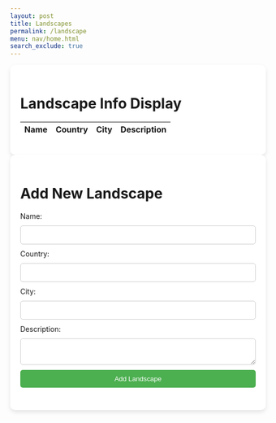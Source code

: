 ```yaml
---
layout: post
title: Landscapes
permalink: /landscape
menu: nav/home.html
search_exclude: true
---
```

<style>
        .container {
            max-width: 800px;
            margin: 0 auto;
            padding: 20px;
            background-color: #fff;
            border-radius: 10px;
            box-shadow: 0 4px 8px rgba(0, 0, 0, 0.1);
        }
        .landscape-item {
            margin-bottom: 20px;
        }
        .landscape-item h2 {
            margin: 0;
            color: #333;
        }
        .landscape-item p {
            margin: 5px 0;
        }
        form {
            display: flex;
            flex-direction: column;
        }
        label, input, textarea, button {
            margin-bottom: 10px;
        }
        input, textarea {
            padding: 10px;
            border: 1px solid #ccc;
            border-radius: 5px;
            width: 100%;
            box-sizing: border-box;
        }
        button {
            background-color: #4CAF50;
            color: white;
            padding: 10px;
            border: none;
            border-radius: 5px;
            cursor: pointer;
            transition: background-color 0.3s ease;
        }
        button:hover {
            background-color: #45a049;
        }
    </style>

<div class="container">
        <h1>Landscape Info Display</h1>
        <table id="demo" class="table">
            <thead>
                <tr>
                    <th>Name</th>
                    <th>Country</th>
                    <th>City</th>
                    <th>Description</th>
                </tr>
            </thead>
            <tbody id="result">
                <!-- JavaScript generated data -->
            </tbody>
        </table>
    </div>

<script type="module">
    import config from './config.js';

    const pythonURI = config.API_BASE_URL;

    async function fetchLandscapes() {
        try {
            const response = await fetch(`${pythonURI}/api/landscapes`);
            if (!response.ok) {
                throw new Error('Failed to fetch landscapes: ' + response.statusText);
            }
            const landscapeData = await response.json();
            displayLandscapes(landscapeData);
        } catch (error) {
            console.error('Error fetching landscapes:', error);
        }
    }

    function displayLandscapes(landscapeData) {
        const resultContainer = document.getElementById('result');
        resultContainer.innerHTML = ''; // Clear previous content

        landscapeData.forEach(landscape => {
            const tr = document.createElement('tr');
            const name = document.createElement('td');
            const country = document.createElement('td');
            const city = document.createElement('td');
            const description = document.createElement('td');
            name.innerHTML = landscape.name; 
            country.innerHTML = landscape.country; 
            city.innerHTML = landscape.city; 
            description.innerHTML = landscape.description; 
            tr.appendChild(name);
            tr.appendChild(country);
            tr.appendChild(city);
            tr.appendChild(description);
            resultContainer.appendChild(tr);
        });
    }

    // Fetch and display landscapes when the page loads
    fetchLandscapes();
</script>

<div class="container">
        <h1>Add New Landscape</h1>
        <form id="landscapeForm">
        <label for="name">Name:</label>
        <input type="text" id="name" name="name" required>
        <label for="country">Country:</label>
        <input type="text" id="country" name="country" required>
        <label for="city">City:</label>
        <input type="text" id="city" name="city" required>
        <label for="description">Description:</label>
        <textarea id="description" name="description" required></textarea>
        <button type="submit">Add Landscape</button>
        </form>
    </div>

<script>
        document.getElementById('landscapeForm').addEventListener('submit', async function(event) {
            event.preventDefault();

            const formData = {
                name: document.getElementById('name').value,
                country: document.getElementById('country').value,
                city: document.getElementById('city').value,
                description: document.getElementById('description').value
            };

            try {
                const response = await fetch(`${pythonURI}/api/landscapes`, {
                    method: 'POST',
                    headers: {
                        'Content-Type': 'application/json'
                    },
                    body: JSON.stringify(formData)
                });

                if (response.ok) {
                    alert('Landscape added successfully!');
                    document.getElementById('landscapeForm').reset();
                } else {
                    alert('Failed to add landscape.');
                }
            } catch (error) {
                console.error('Error:', error);
                alert('An error occurred while adding the landscape.');
            }
        });
    </script>
